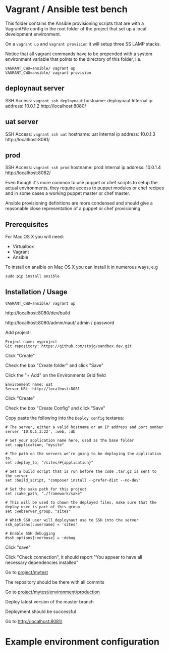 # Vagrant / Ansible test bench

This folder contains the Ansible provisioning scripts that are with a VagrantFile config in the root
folder of the project that set up a local development environment.

On a `vagrant up` and `vagrant provision` it will setup three SS LAMP stacks.

Notice that all vagrant commands have to be prepended with a system environment variable that points to the
directory of this folder, i.e.

    VAGRANT_CWD=ansible/ vagrant up
    VAGRANT_CWD=ansible/ vagrant provision

## deploynaut server

SSH Access: `vagrant ssh deploynaut`
hostname: deploynaut
Internal ip address: 10.0.1.2
http://localhost:8080/

## uat server

SSH Access: `vagrant ssh uat`
hostname: uat
Internal ip address: 10.0.1.3
http://localhost:8081/

## prod

SSH Access: `vagrant ssh prod`
hostname: prod
Internal ip address: 10.0.1.4
http://localhost:8082/

Even though it's more common to use puppet or chef scripts to setup the actual environments, they
require access to puppet modules or chef recipes and in some cases a working puppet master or chef master.

Ansible provisioning definitions are more condensed and should give a reasonable close representation
of a puppet or chef provisioning.

## Prerequisites

For Mac OS X you will need:

 * Virtualbox
 * Vagrant
 * Ansible

To install on ansible on Mac OS X you can install it in numerous ways, e.g

	sudo pip install ansible

## Installation / Usage

    VAGRANT_CWD=ansible/ vagrant up

http://localhost:8080/dev/build

http://localhost:8080/admin/naut/
admin / password

Add project:

	Project name: myproject
	Git repository: https://github.com/stojg/sandbox.dev.git

Click "Create"

Check the box "Create folder" and click "Save"

Click the "+ Add" on the Environments Grid field

    Environment name: uat
    Server URL: http://localhost:8081

Click "Create"

Check the box "Create Config" and click "Save"

Copy paste the following into the  `Deploy config` textarea:

	# The server, either a valid hostname or an IP address and port number
	server '10.0.1.3:22', :web, :db

	# Set your application name here, used as the base folder
	set :application, "mysite"

	# The path on the servers we’re going to be deploying the application to.
	set :deploy_to, "/sites/#{application}"

	# Set a build script that is run before the code .tar.gz is sent to the server
	set :build_script, "composer install --prefer-dist --no-dev"

	# Set the sake path for this project
	set :sake_path, "./framework/sake"

	# This will be used to chown the deployed files, make sure that the deploy user is part of this group
	set :webserver_group, "sites"

	# Which SSH user will deploynaut use to SSH into the server
	ssh_options[:username] = 'sites'

	# Enable SSH debugging
	#ssh_options[:verbose] = :debug

Click "save"

Click "Check connection", it should report "You appear to have all necessary dependencies installed"

Go to [project/mytest](http://localhost:8080/naut/project/mytest)

The repository should be there with all commits

Go to [project/mytest/environment/production](http://localhost:8080/naut/project/mytest/environment/production)

Deploy latest version of the master branch

Deployment should be successful

Go to [http://localhost:8081/](http://localhost:8081/)




# Example environment configuration

